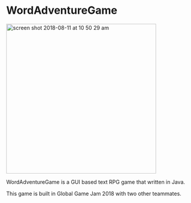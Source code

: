 # WordAdventureGame

<img width="400" alt="screen shot 2018-08-11 at 10 50 29 am" src="https://user-images.githubusercontent.com/23665164/43994603-993e0d4e-9d54-11e8-8825-618fa1d046ca.png">

WordAdventureGame is a GUI based text RPG game that written in Java.

This game is built in Global Game Jam 2018 with two other teammates.
